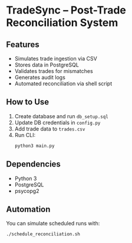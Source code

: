 # TradeSync – Post-Trade Reconciliation System

## Features
- Simulates trade ingestion via CSV
- Stores data in PostgreSQL
- Validates trades for mismatches
- Generates audit logs
- Automated reconciliation via shell script

## How to Use
1. Create database and run `db_setup.sql`
2. Update DB credentials in `config.py`
3. Add trade data to `trades.csv`
4. Run CLI:
    ```bash
    python3 main.py
    ```

## Dependencies
- Python 3
- PostgreSQL
- psycopg2

## Automation
You can simulate scheduled runs with:
```bash
./schedule_reconciliation.sh
